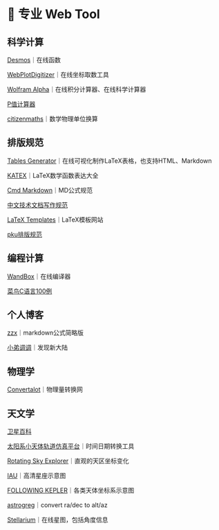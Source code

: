 # 🔭 专业 Web Tool

## 科学计算

[Desmos](https://www.desmos.com/calculator?lang=zh-CN)｜在线函数

[WebPlotDigitizer](https://apps.automeris.io/wpd/index.zh\_CN.html)｜在线坐标取数工具

[Wolfram Alpha](https://www.wolframalpha.com)｜在线积分计算器、在线科学计算器

[P值计算器](https://purecalculators.com/zh-CN/p-value-calculator#h-0-gen)

[citizenmaths](https://citizenmaths.com/zh-cn/)｜数学物理单位换算



## 排版规范

[Tables Generator](https://www.tablesgenerator.com/latex\_tables)｜在线可视化制作LaTeX表格，也支持HTML、Markdown

[KATEX](https://katex.org/docs/supported.html)｜LaTeX数学函数表达大全

[Cmd Markdown](https://www.zybuluo.com/codeep/note/163962)｜MD公式规范

[中文技术文档写作规范](https://zh-style-guide.readthedocs.io/zh-cn/latest/index.html)

[LaTeX Templates](http://www.latextemplates.com)｜LaTeX模板网站

[pku排版规范](https://grs.pku.edu.cn/docs/2019-05/20190524160158375113.pdf)



## 编程计算

[WandBox](https://wandbox.org)｜在线编译器

[菜鸟C语言100例](https://www.runoob.com/cprogramming/c-100-examples.html)



## 个人博客

[zzx](http://home.ustc.edu.cn/\~zzx2002/new/2021/08/04/mathjax/)｜markdown公式简略版

[小弟调调](https://wangchujiang.com/#/)｜发现新大陆



## 物理学

[Convertalot](http://convertalot.com/celestial\_horizon\_co-ordinates\_calculator.html)｜物理量转换网



## 天文学

[卫星百科](https://sat.huijiwiki.com/wiki/%E9%A6%96%E9%A1%B5)

[太阳系小天体轨道仿真平台](https://astorb.com/tools/cvtdate)｜时间日期转换工具

[Rotating Sky Explorer](http://astro.unl.edu/naap/motion2/animations/ce\_hc.html)｜直观的天区坐标变化

[IAU](https://www.iau.org/public/themes/constellations/)｜高清星座示意图

[FOLLOWING KEPLER](https://jonvoisey.net/blog/2018/07/data-converting-alt-az-to-ra-dec-derivation/)｜各类天体坐标系示意图

[astrogreg](https://astrogreg.com/convert\_ra\_dec\_to\_alt\_az.html)｜convert ra/dec to alt/az

[Stellarium](https://stellarium-web.org)｜在线星图，包括角度信息


